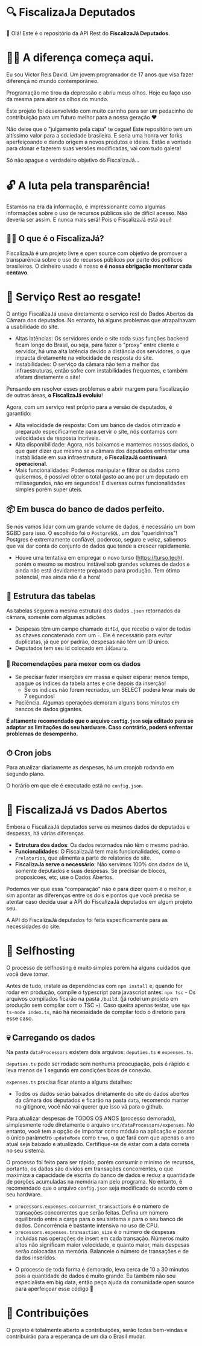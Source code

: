 # 🔍 FiscalizaJa Deputados
👋 Olá! Este é o repositório da API Rest do **FiscalizaJá Deputados**.

# 🙋‍♂️ A diferença começa aqui.
Eu sou Victor Reis David. Um jovem programador de 17 anos que visa fazer diferença no mundo contemporâneo.

Programação me tirou da depressão e abriu meus olhos. Hoje eu faço uso da mesma para abrir os olhos do mundo.

Este projeto foi desenvolvido com muito carinho para ser um pedacinho de contribuição para um futuro melhor para a nossa geração ❤

Não deixe que o "julgamento pela capa" te cegue! Este repositório tem um altíssimo valor para a sociedade brasileira. E seria uma honra ver forks aperfeiçoando e dando origem a novos produtos e ideias. Estão a vontade para clonar e fazerem suas versões modificadas, vai com tudo galera!

Só não apague o verdadeiro objetivo do FiscalizaJá...

# 🔓 A luta pela transparência!
Estamos na era da informação, é impressionante como algumas informações sobre o uso de recursos públicos são de difícil acesso. Não deveria ser assim. E nunca mais será! Pois o FiscalizaJá está aqui!

## 🕵️‍♂️ O que é o FiscalizaJá?
FiscalizaJá é um projeto livre e open source com objetivo de promover a transparência sobre o uso de recursos públicos por parte dos políticos brasileiros. O dinheiro usado é nosso **e é nossa obrigação monitorar cada centavo**.

# 🔧 Serviço Rest ao resgate!
O antigo FiscalizaJá usava diretamente o serviço rest do Dados Abertos da Câmara dos deputados. No entanto, há alguns problemas que atrapalhavam a usabilidade do site.

- Altas latências: Os servidores onde o site roda suas funções backend ficam longe do Brasil, ou seja, para fazer o "proxy" entre cliente e servidor, há uma alta latência devido a distância dos servidores, o que impacta diretamente na velocidade de resposta do site.
- Instabilidades: O serviço da câmara não tem a melhor das infraestruturas, então sofre com instabilidades frequentes, e também afetam diretamente o site!

Pensando em resolver esses problemas e abrir margem para fiscalização de outras áreas, **o FiscalizaJá evoluiu**!

Agora, com um serviço rest próprio para a versão de deputados, é garantido:

- Alta velocidade de resposta: Com um banco de dados otimizado e preparado especificamente para servir o site, nós contamos com velocidades de resposta incríveis.
- Alta disponibilidade: Agora, nós baixamos e mantemos nossos dados, o que quer dizer que mesmo se a câmara dos deputados enfrentar uma instabilidade em sua infraestrutura, **o FiscalizaJá continuará operacional**.
- Mais funcionalidades: Podemos manipular e filtrar os dados como quisermos, é possível obter o total gasto ao ano por um deputado em milissegundos, não em segundos! E diversas outras funcionalidades simples porém super úteis.

## 📦 Em busca do banco de dados perfeito.
Se nós vamos lidar com um grande volume de dados, é necessário um bom SGBD para isso. O escolhido foi o `PostgreSQL`, um dos "queridinhos"! Postgres é extremamente confiável, poderoso, seguro e veloz, sabemos que vai dar conta do conjunto de dados que tende a crescer rapidamente.

- Houve uma tentativa em empregar o novo turso (https://turso.tech), porém o mesmo se mostrou instável sob grandes volumes de dados e ainda não está devidamente preparado para produção. Tem ótimo potencial, mas ainda não é a hora!

## 🎲 Estrutura das tabelas
As tabelas seguem a mesma estrutura dos dados `.json` retornados da câmara, somente com algumas adições.

- Despesas têm um campo chamado `difId`, que recebe o valor de todas as chaves concatenado com um `-`. Ele é necessário para evitar duplicatas, já que por padrão, despesas não têm um ID único.
- Deputados tem seu id colocado em `idCamara`.

### 👀 Recomendações para mexer com os dados
- Se precisar fazer inserções em massa e quiser esperar menos tempo, apague os índices da tabela antes e crie depois da inserção!
    - Se os índices não forem recriados, um SELECT poderá levar mais de 7 segundos!
- Paciência. Algumas operações demoram alguns bons minutos em bancos de dados gigantes.

**É altamente recomendado que o arquivo `config.json` seja editado para se adaptar as limitações do seu hardware. Caso contrário, poderá enfrentar problemas de desempenho.**

## ⏱ Cron jobs
Para atualizar diariamente as despesas, há um cronjob rodando em segundo plano.

O horário em que ele é executado está no `config.json`.

# 🤨 FiscalizaJá vs Dados Abertos
Embora o FiscalizaJá deputados serve os mesmos dados de deputados e despesas, há várias diferenças.

- **Estrutura dos dados**: Os dados retornados não têm o mesmo padrão.
- **Funcionalidades**: O FiscalizaJá tem mais funcionalidades, como o `/relatorios`, que alimenta a parte de relatorios do site.
- **FiscalizaJa serve o necessário**: Não servimos 100% dos dados de lá, somente deputados e suas despesas. Se precisar de blocos, proposicoes, etc, use o Dados Abertos.


Podemos ver que essa "comparação" não é para dizer quem é o melhor, e sim apontar as diferenças entre os dois e pontos que você precisa se atentar caso decida usar a API do FiscalizaJá deputados em algum projeto seu.

A API do FiscalizaJá deputados foi feita especificamente para as necessidades do site.

# 🚀 Selfhosting
O processo de selfhosting é muito simples porém há alguns cuidados que você deve tomar.

Antes de tudo, instale as dependências com `npm install` e, quando for rodar em produção, compile o typescript para javascript antes: `npx tsc` - Os arquivos compilados ficarão na pasta `/build`. (já rodei um projeto em produção sem compilar com o TSC 💀).
Caso queira apenas testar, use `npx ts-node index.ts`, não há necessidade de compilar todo o diretório para esse caso.

## 💀 Carregando os dados
Na pasta `dataProcessors` existem dois arquivos: `deputies.ts` e `expenses.ts`.

`deputies.ts` pode ser rodado sem nenhuma preocupação, pois é rápido e leva menos de 1 segundo em condições boas de conexão.

`expenses.ts` precisa ficar atento a alguns detalhes:

- Todos os dados serão baixados diretamente do site do dados abertos da câmara dos deputados e ficarão na pasta `data`, recomendo manter no gitignore, você não vai querer que isso vá para o github.

Para atualizar despesas de TODOS OS ANOS (processo demorado), simplesmente rode diretamente o arquivo `src/dataProcessors/expenses`.
No entanto, você tem a opção de importar como módulo na aplicação e passar o único parâmetro `updateMode` como `true`, o que fará com que apenas o ano atual seja baixado e atualizado. Certifique-se de estar com a data correta no seu sistema.

O processo foi feito para ser rápido, porém consumir o mínimo de recursos, portanto, os dados são dividos em transações concorrentes, o que maximiza a capacidade de escrita do banco de dados e reduz a quantidade de porções acumuladas na memória ram pelo programa. No entanto, é recomendado que o arquivo `config.json` seja modificado de acordo com o seu hardware.

- `processors.expenses.concurrent_transactions` é o número de transações concorrentes que serão feitas. Defina um número equilibrado entre a carga para o seu sistema e para o seu banco de dados. Concorrência é bastante intensiva no uso de CPU.
- `processors.expenses.transaction_size` é o número de despesas incluidas nas operações de insert em cada transação. Números muito altos não significam maior velocidade, e quanto maior, mais despesas serão colocadas na memória. Balanceie o número de transações e de dados inseridos.

* O processo de toda forma é demorado, leva cerca de 10 a 30 minutos pois a quantidade de dados é muito grande. Eu também não sou especialista em big data, então peço ajuda da comunidade open source para aperfeiçoar esse código 🙏

# 👐 Contribuições
O projeto é totalmente aberto a contribuições, serão todas bem-vindas e contribuirão para a esperança de um dia o Brasil mudar.